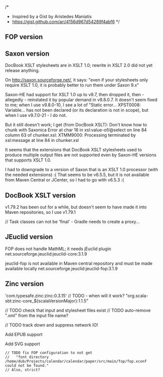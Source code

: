 /*
 * Inspired by a Gist by Aristedes Maniatis
 * https://gist.github.com/ari/4156d967d54289f4abf6
 */

## FOP version

## Saxon version

DocBook XSLT stylesheets are in XSLT 1.0; rewrite in XSLT 2.0 did not yet release anything.

On http://saxon.sourceforge.net/, it says:
   "even if your stylesheets only require XSLT 1.0, it is probably better to run them under Saxon 9.x"

Saxon-HE had support for XSLT 1.0 up to v9.7, then dropped it, then - allegedly - reinstated it
by popular demand in v9.8.0.7. It doesn't seem fixed to me; when I use v9.8.0-10, I see a lot of
   "Static error... XPST0008: Variable... has not been declared (or its declaration is not in scope),
 but when I use v9.7.0-21 - I do not.

But it still doesn't work; I get (from DocBook XSLT):
   Don't know how to chunk with Saxonica
   Error at char 16 in xsl:value-of/@select on line 84 column 63 of chunker.xsl:
   XTMM9000: Processing terminated by xsl:message at line 84 in chunker.xsl

 It seems that the extensions that DocBook XSLT stylesheets used to produce multiple output files are
 not supported even by Saxon-HE versions that supports XSLT 1.0.

 I had to downgrade to a version of Saxon that is an XSLT 1.0 processor (with the needed extensions) :(
 That seems to be v6.5.5, but it is not available from Maven Central or JCenter, so I had to go with v6.5.3 :(


## DocBook XSLT version

v1.79.2 has been out for a while, but doesn't seem to have made it into Maven repositories, so I use v1.79.1


// Task classes can not be 'final' - Gradle needs to create a proxy...

## JEuclid version

FOP does not handle MathML; it needs jEuclid plugin
net.sourceforge.jeuclid:jeuclid-core:3.1.9

jeuclid-fop is not available in Maven central repository and must be made available locally
net.sourceforge.jeuclid:jeuclid-fop:3.1.9


## Zinc version
'com.typesafe.zinc:zinc:0.3.15'
 // TODO - when will it work? "org.scala-sbt:zinc-core_${scalaVersionMajor}:1.1.5"
 
 
 
// TODO check that input and stylesheet files exist
// TODO auto-remove ".xml" from the input file name?


// TODO track down and suppress network IO!


Add EPUB support

Add SVG support



    // TODO fix FOP configuration to not get
    //   "font directory /home/dub/Projects/calendar/calendar/paper/src/main/fop/fop.xconf could not be found."
    // Also, strict?
